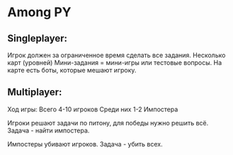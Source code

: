 # Among PY
## Singleplayer:
Игрок должен за ограниченное время сделать все задания.
Несколько карт (уровней)
Мини-задания = мини-игры или тестовые вопросы.
На карте есть боты, которые мешают игроку.

## Multiplayer:
Ход игры:
Всего 4-10 игроков
Среди них 1-2 Импостера

Игроки решают задачи по питону, для победы нужно решить всё. Задача - найти импостера.

Импостеры убивают игроков. Задача - убить всех.
